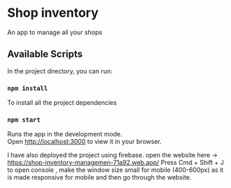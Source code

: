# Shop inventory

An app to manage all your shops

## Available Scripts

In the project directory, you can run:

### `npm install`

To install all the project dependencies

### `npm start`

Runs the app in the development mode.\
Open [http://localhost:3000](http://localhost:3000) to view it in your browser.

I have also deployed the project using firebase. open the website here -> https://shop-inventory-managemen-71a92.web.app/
Press Cmd + Shift + J to open console , make the window size small for mobile (400-600px) as it is made responsive for mobile and then go through the website.
